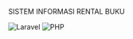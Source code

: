 SISTEM INFORMASI RENTAL BUKU

![Laravel](https://img.shields.io/badge/Framework-Laravel-FF2D20?style=flat-square&logo=laravel&logoColor=white)
![PHP](https://img.shields.io/badge/PHP-8.3-777BB4?style=flat-square&logo=php&logoColor=white)

